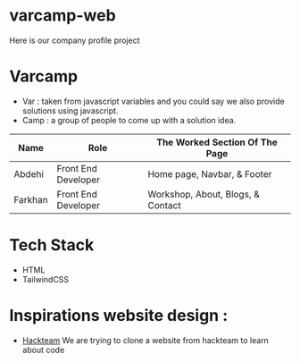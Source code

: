 # varcamp-web
Here is our company profile project

# Varcamp
- Var : taken from javascript variables and you could say we also provide solutions using javascript.
- Camp : a group of people to come up with a solution idea.

| Name    | Role                | The Worked Section Of The Page |
| ------- | ------------------- | ------------------------------ |
| Abdehi  | Front End Developer | Home page, Navbar, & Footer    |
| Farkhan | Front End Developer | Workshop, About, Blogs, & Contact |

# Tech Stack
- HTML
- TailwindCSS

# Inspirations website design :
- [Hackteam](https://www.hackteam.io)
We are trying to clone a website from hackteam to learn about code

